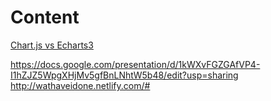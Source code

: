 # Content

[Chart.js vs Echarts3](https://github.com/Halooo/docs/tree/master/Chart.js%20vs%20Echarts3)

https://docs.google.com/presentation/d/1kWXvFGZGAfVP4-I1hZJZ5WpgXHjMv5gfBnLNhtW5b48/edit?usp=sharing
http://wathaveidone.netlify.com/#